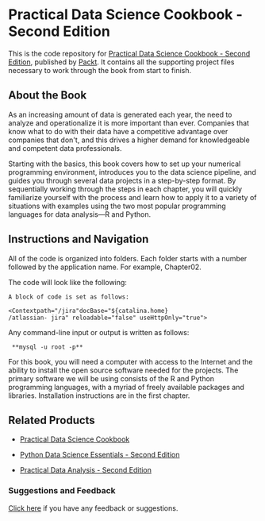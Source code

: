 # Practical Data Science Cookbook - Second Edition
This is the code repository for [Practical Data Science Cookbook - Second Edition](https://www.packtpub.com/big-data-and-business-intelligence/practical-data-science-cookbook-second-edition?utm_source=github&utm_medium=repository&utm_campaign=9781787129627), published by [Packt](https://www.packtpub.com/?utm_source=github). It contains all the supporting project files necessary to work through the book from start to finish.
## About the Book
As an increasing amount of data is generated each year, the need to analyze and operationalize it is more important than ever. Companies that know what to do with their data have a competitive advantage over companies that don't, and this drives a higher demand for knowledgeable and competent data professionals.

Starting with the basics, this book covers how to set up your numerical programming environment, introduces you to the data science pipeline, and guides you through several data projects in a step-by-step format. By sequentially working through the steps in each chapter, you will quickly familiarize yourself with the process and learn how to apply it to a variety of situations with examples using the two most popular programming languages for data analysis—R and Python.

## Instructions and Navigation
All of the code is organized into folders. Each folder starts with a number followed by the application name. For example, Chapter02.



The code will look like the following:
```
A block of code is set as follows:

<Contextpath="/jira"docBase="${catalina.home}
/atlassian- jira" reloadable="false" useHttpOnly="true">
```
Any command-line input or output is written as follows:
```
 **mysql -u root -p**
```

For this book, you will need a computer with access to the Internet and the ability to install the open source software needed for the projects. The primary software we will be using consists of the R and Python programming languages, with a myriad of freely available packages and libraries. Installation instructions are in the first chapter.

## Related Products
* [Practical Data Science Cookbook](https://www.packtpub.com/big-data-and-business-intelligence/practical-data-science-cookbook?utm_source=github&utm_medium=repository&utm_campaign=9781783980246)

* [Python Data Science Essentials - Second Edition](https://www.packtpub.com/big-data-and-business-intelligence/python-data-science-essentials-second-edition?utm_source=github&utm_medium=repository&utm_campaign=9781786462138)

* [Practical Data Analysis - Second Edition](https://www.packtpub.com/big-data-and-business-intelligence/practical-data-analysis-second-edition?utm_source=github&utm_medium=repository&utm_campaign=9781785289712)

### Suggestions and Feedback
[Click here](https://docs.google.com/forms/d/e/1FAIpQLSe5qwunkGf6PUvzPirPDtuy1Du5Rlzew23UBp2S-P3wB-GcwQ/viewform) if you have any feedback or suggestions.
